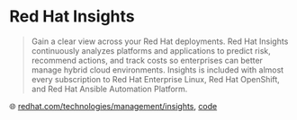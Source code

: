 # Red Hat Insights

> Gain a clear view across your Red Hat deployments.
> Red Hat Insights continuously analyzes platforms and applications to predict risk, recommend actions, and track costs so enterprises can better manage hybrid cloud environments.
> Insights is included with almost every subscription to Red Hat Enterprise Linux, Red Hat OpenShift, and Red Hat Ansible Automation Platform.

🌐 [redhat.com/technologies/management/insights](https://www.redhat.com/en/technologies/management/insights), [code](https://github.com/RedHatInsights)

